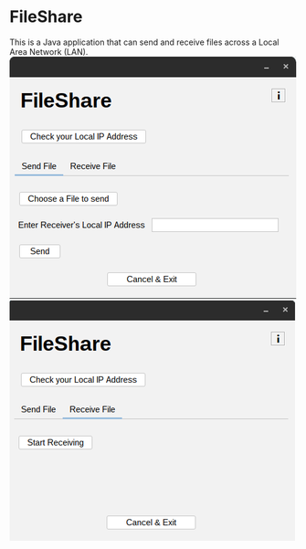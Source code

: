 # FileShare
This is a Java application that can send and receive files across a Local Area Network (LAN).
![Send tab screenshot](https://github.com/AbinashChetia/FileShare/blob/main/sendSS.png)
![Receive tab screenshot](https://github.com/AbinashChetia/FileShare/blob/main/receiveSS.png)

